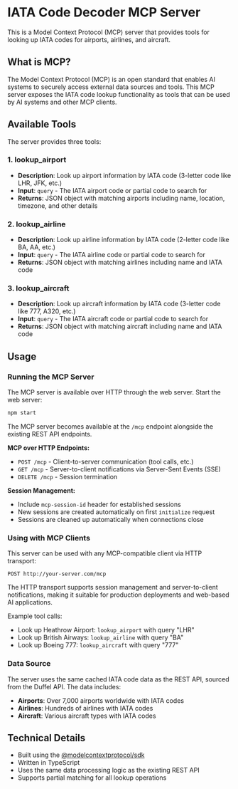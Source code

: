 # IATA Code Decoder MCP Server

This is a Model Context Protocol (MCP) server that provides tools for looking up IATA codes for airports, airlines, and aircraft.

## What is MCP?

The Model Context Protocol (MCP) is an open standard that enables AI systems to securely access external data sources and tools. This MCP server exposes the IATA code lookup functionality as tools that can be used by AI systems and other MCP clients.

## Available Tools

The server provides three tools:

### 1. lookup_airport
- **Description**: Look up airport information by IATA code (3-letter code like LHR, JFK, etc.)
- **Input**: `query` - The IATA airport code or partial code to search for
- **Returns**: JSON object with matching airports including name, location, timezone, and other details

### 2. lookup_airline
- **Description**: Look up airline information by IATA code (2-letter code like BA, AA, etc.)
- **Input**: `query` - The IATA airline code or partial code to search for
- **Returns**: JSON object with matching airlines including name and IATA code

### 3. lookup_aircraft
- **Description**: Look up aircraft information by IATA code (3-letter code like 777, A320, etc.)
- **Input**: `query` - The IATA aircraft code or partial code to search for
- **Returns**: JSON object with matching aircraft including name and IATA code

## Usage

### Running the MCP Server

The MCP server is available over HTTP through the web server. Start the web server:

```bash
npm start
```

The MCP server becomes available at the `/mcp` endpoint alongside the existing REST API endpoints.

**MCP over HTTP Endpoints:**
- `POST /mcp` - Client-to-server communication (tool calls, etc.)
- `GET /mcp` - Server-to-client notifications via Server-Sent Events (SSE)
- `DELETE /mcp` - Session termination

**Session Management:**
- Include `mcp-session-id` header for established sessions
- New sessions are created automatically on first `initialize` request
- Sessions are cleaned up automatically when connections close

### Using with MCP Clients

This server can be used with any MCP-compatible client via HTTP transport:

```
POST http://your-server.com/mcp
```

The HTTP transport supports session management and server-to-client notifications, making it suitable for production deployments and web-based AI applications.

Example tool calls:
- Look up Heathrow Airport: `lookup_airport` with query "LHR"
- Look up British Airways: `lookup_airline` with query "BA"  
- Look up Boeing 777: `lookup_aircraft` with query "777"

### Data Source

The server uses the same cached IATA code data as the REST API, sourced from the Duffel API. The data includes:
- **Airports**: Over 7,000 airports worldwide with IATA codes
- **Airlines**: Hundreds of airlines with IATA codes
- **Aircraft**: Various aircraft types with IATA codes

## Technical Details

- Built using the [@modelcontextprotocol/sdk](https://www.npmjs.com/package/@modelcontextprotocol/sdk)
- Written in TypeScript
- Uses the same data processing logic as the existing REST API
- Supports partial matching for all lookup operations